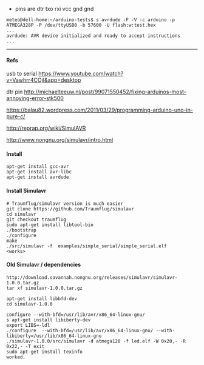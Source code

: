 
- pins are
dtr
txo
rxi
vcc
gnd
gnd

```
meteo@dell-home:~/arduino-tests$ s avrdude -F -V -c arduino -p ATMEGA328P -P /dev/ttyUSB0 -b 57600 -U flash:w:test.hex 
...
avrdude: AVR device initialized and ready to accept instructions
...
```

----

#### Refs

  usb to serial
  https://www.youtube.com/watch?v=Vawhrr4COjI&app=desktop

  dtr pin
  http://michaelteeuw.nl/post/99071550452/fixing-arduinos-most-annoying-error-stk500

  https://balau82.wordpress.com/2011/03/29/programming-arduino-uno-in-pure-c/

  http://reprap.org/wiki/SimulAVR

  http://www.nongnu.org/simulavr/intro.html

#### Install
```
apt-get install gcc-avr
apt-get install avr-libc
apt-get install avrdude
```

#### Install Simulavr
```
# Traumflug/simulavr version is much easier
git clone https://github.com/Traumflug/simulavr
cd simulavr
git checkout traumflug
sudo apt-get install libtool-bin
./bootstrap
./configure
make
./src/simulavr -f  examples/simple_serial/simple_serial.elf
<works>
```

#### Old Simulavr / dependencies
```
http://download.savannah.nongnu.org/releases/simulavr/simulavr-1.0.0.tar.gz
tar xf simulavr-1.0.0.tar.gz

apt-get install libbfd-dev
cd simulavr-1.0.0

configure --with-bfd=/usr/lib/avr/x86_64-linux-gnu/
s apt-get install libiberty-dev
export LIBS=-ldl
./configure  --with-bfd=/usr/lib/avr/x86_64-linux-gnu/ --with-libiberty=/usr/lib/x86_64-linux-gnu
./simulavr-1.0.0/src/simulavr -d atmega128 -f led.elf -W 0x20,- -R 0x22,- -T exit
sudo apt-get install texinfo
worked.
```
